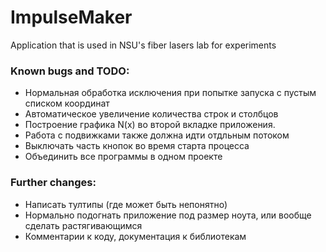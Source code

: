 # ImpulseMaker
 Application that is used in NSU's fiber lasers lab for experiments
 
 ### Known bugs and TODO:
* Нормальная обработка исключения при попытке запуска с пустым списком координат
* Автоматическое увеличение количества строк и столбцов
* Построение графика N(x) во второй вкладке приложения.
* Работа с подвижками также должна идти отдльным потоком
* Выключать часть кнопок во время старта процесса
* Объединить все программы в одном проекте 
 
 ### Further changes:
 * Написать тултипы (где может быть непонятно)
 * Нормально подогнать приложение под размер ноута, или вообще сделать растягивающимся
 * Комментарии к коду, документация к библиотекам
